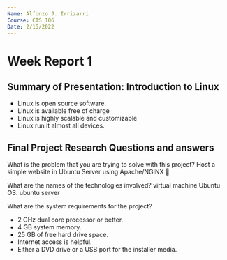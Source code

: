 ```yaml
--- 
Name: Alfonzo J. Irrizarri
Course: CIS 106
Date: 2/15/2022
---
```



# Week Report 1
## Summary of Presentation: Introduction to Linux
+ Linux is open source software.
+ Linux is available free of charge
+ Linux is highly scalable and customizable
+ Linux run it almost all devices.

## Final Project Research Questions and answers

What is the problem that you are trying to solve with this project?
Host a simple website in Ubuntu Server using Apache/NGINX 🌟

What are the names of the technologies involved?
virtual machine
Ubuntu OS.
ubuntu server

What are the system requirements for the project?
+ 2 GHz dual core processor or better.
+ 4 GB system memory.
+ 25 GB of free hard drive space.
+ Internet access is helpful.
+ Either a DVD drive or a USB port for the installer media.
